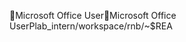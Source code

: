 Microsoft Office User                                 M i c r o s o f t   O f f i c e   U s e r   P l a b _ i n t e r n / w o r k s p a c e / r n b / ~ $ R E A 